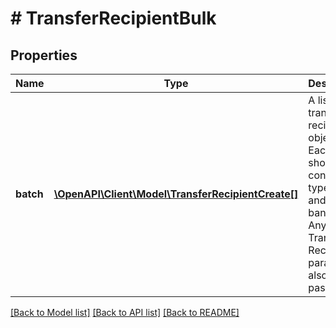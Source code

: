 # # TransferRecipientBulk

## Properties

Name | Type | Description | Notes
------------ | ------------- | ------------- | -------------
**batch** | [**\OpenAPI\Client\Model\TransferRecipientCreate[]**](TransferRecipientCreate.md) | A list of transfer recipient object. Each object should contain type, name, and bank_code.  Any Create Transfer Recipient param can also be passed. |

[[Back to Model list]](../../README.md#models) [[Back to API list]](../../README.md#endpoints) [[Back to README]](../../README.md)

